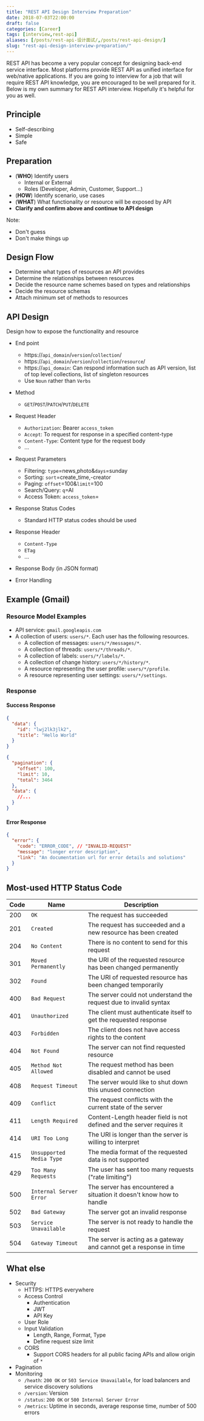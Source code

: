 ```yaml
---
title: "REST API Design Interview Preparation"
date: 2018-07-03T22:00:00
draft: false
categories: [Career]
tags: [interview,rest-api]
aliases: [/posts/rest-api-设计面试/,/posts/rest-api-design/]
slug: "rest-api-design-interview-preparation/"
---
```


REST API has become a very popular concept for designing back-end service interface. Most platforms provide REST API as unified interface for web/native applications. If you are going to interview for a job that will require REST API knowledge, you are encouraged to be well prepared for it. Below is my own summary for REST API interview. Hopefully it's helpful for you as well.

<!--more-->

## Principle

- Self-describing
- Simple
- Safe

## Preparation

- (**WHO**) Identify users
  - Internal or External
  - Roles (Developer, Admin, Customer, Support...)
- (**HOW**) Identify scenario, use cases
- (**WHAT**) What functionality or resource will be exposed by API
- **Clarify and confirm above and continue to API design**

Note:

- Don't guess
- Don't make things up

## Design Flow

- Determine what types of resources an API provides
- Determine the relationships between resources
- Decide the resource name schemes based on types and relationships
- Decide the resource schemas
- Attach minimum set of methods to resources

## API Design

Design how to expose the functionality and resource

- End point

  - https://`api_domain`/`version`/`collection`/
  - https://`api_domain`/`version`/`collection`/`resource`/
  - https://`api_domain`: Can respond information such as API version, list of top level collections, list of singleton resources
  - Use `Noun` rather than `Verbs`

- Method

  - `GET`/`POST`/`PATCH`/`PUT`/`DELETE`

- Request Header

  - `Authorization`: Bearer `access_token`
  - `Accept`: To request for response in a specified content-type
  - `Content-Type`: Content type for the request body
  - ...

- Request Parameters

  - Filtering: `type`=news,photo&`days`=sunday
  - Sorting: `sort`=create_time,-creator
  - Paging: `offset`=100&`limit`=100
  - Search/Query: `q`=AI
  - Access Token: `access_token`=

- Response Status Codes

  - Standard HTTP status codes should be used

- Response Header

  - `Content-Type`
  - `ETag`
  - ...

- Response Body (in JSON format)

- Error Handling

## Example (Gmail)

### Resource Model Examples

- API service: `gmail.googleapis.com`
- A collection of users: `users/*`. Each user has the following resources.
  - A collection of messages: `users/*/messages/*`.
  - A collection of threads: `users/*/threads/*`.
  - A collection of labels: `users/*/labels/*`.
  - A collection of change history: `users/*/history/*`.
  - A resource representing the user profile: `users/*/profile`.
  - A resource representing user settings: `users/*/settings`.

### Response

#### Success Response

```json
{
  "data": {
    "id": "lwj2lk3jlk2",
    "title": "Hello World"
  }
}
```

```json
{
  "pagination": {
    "offset": 100,
    "limit": 10,
    "total": 3464
  },
  "data": {
    //...
  }
}
```

#### Error Response

```json
{
  "error": {
    "code": "ERROR_CODE", // "INVALID-REQUEST"
    "message": "longer error description",
    "link": "An documentation url for error details and solutions"
  }
}
```

## Most-used HTTP Status Code

| Code | Name                     | Description                                                           |
| ---- | ------------------------ | --------------------------------------------------------------------- |
| 200  | `OK`                     | The request has succeeded                                             |
| 201  | `Created`                | The request has succeeded and a new resource has been created         |
| 204  | `No Content`             | There is no content to send for this request                          |
| 301  | `Moved Permanently`      | the URI of the requested resource has been changed permanently        |
| 302  | `Found`                  | The URI of requested resource has been changed temporarily            |
| 400  | `Bad Request`            | The server could not understand the request due to invalid syntax     |
| 401  | `Unauthorized`           | The client must authenticate itself to get the requested response     |
| 403  | `Forbidden`              | The client does not have access rights to the content                 |
| 404  | `Not Found`              | The server can not find requested resource                            |
| 405  | `Method Not Allowed`     | The request method has been disabled and cannot be used               |
| 408  | `Request Timeout`        | The server would like to shut down this unused connection             |
| 409  | `Conflict`               | The request conflicts with the current state of the server            |
| 411  | `Length Required`        | Content-Length header field is not defined and the server requires it |
| 414  | `URI Too Long`           | The URI is longer than the server is willing to interpret             |
| 415  | `Unsupported Media Type` | The media format of the requested data is not supported               |
| 429  | `Too Many Requests`      | The user has sent too many requests ("rate limiting")                 |
| 500  | `Internal Server Error`  | The server has encountered a situation it doesn't know how to handle  |
| 502  | `Bad Gateway`            | The server got an invalid response                                    |
| 503  | `Service Unavailable`    | The server is not ready to handle the request                         |
| 504  | `Gateway Timeout`        | The server is acting as a gateway and cannot get a response in time   |

## What else

- Security
  - HTTPS: HTTPS everywhere
  - Access Control
    - Authentication
    - JWT
    - API Key
  - User Role
  - Input Validation
    - Length, Range, Format, Type
    - Define request size limit
  - CORS
    - Support CORS headers for all public facing APIs and allow origin of `*`
- Pagination
- Monitoring
  - `/heath`: `200 OK` or `503 Service Unavailable`, for load balancers and service discovery solutions
  - `/version`: Version
  - `/status`: `200 OK` or `500 Internal Server Error`
  - `/metrics`: Uptime in seconds, average response time, number of 500 errors
